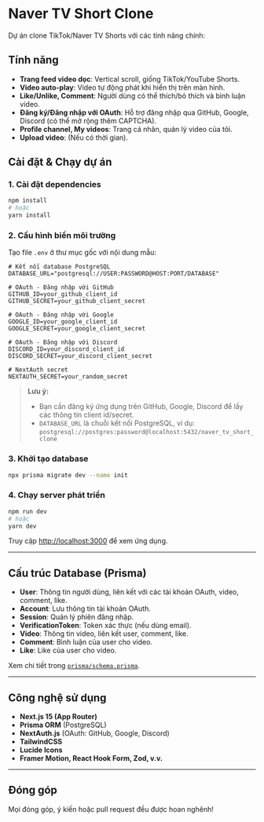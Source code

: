 # Naver TV Short Clone

Dự án clone TikTok/Naver TV Shorts với các tính năng chính:

## Tính năng

- **Trang feed video dọc**: Vertical scroll, giống TikTok/YouTube Shorts.
- **Video auto-play**: Video tự động phát khi hiển thị trên màn hình.
- **Like/Unlike, Comment**: Người dùng có thể thích/bỏ thích và bình luận video.
- **Đăng ký/Đăng nhập với OAuth**: Hỗ trợ đăng nhập qua GitHub, Google, Discord (có thể mở rộng thêm CAPTCHA).
- **Profile channel, My videos**: Trang cá nhân, quản lý video của tôi.
- **Upload video**: (Nếu có thời gian).

## Cài đặt & Chạy dự án

### 1. Cài đặt dependencies

```bash
npm install
# hoặc
yarn install
```

### 2. Cấu hình biến môi trường

Tạo file `.env` ở thư mục gốc với nội dung mẫu:

```env
# Kết nối database PostgreSQL
DATABASE_URL="postgresql://USER:PASSWORD@HOST:PORT/DATABASE"

# OAuth - Đăng nhập với GitHub
GITHUB_ID=your_github_client_id
GITHUB_SECRET=your_github_client_secret

# OAuth - Đăng nhập với Google
GOOGLE_ID=your_google_client_id
GOOGLE_SECRET=your_google_client_secret

# OAuth - Đăng nhập với Discord
DISCORD_ID=your_discord_client_id
DISCORD_SECRET=your_discord_client_secret

# NextAuth secret
NEXTAUTH_SECRET=your_random_secret
```

> **Lưu ý:**  
> - Bạn cần đăng ký ứng dụng trên GitHub, Google, Discord để lấy các thông tin client id/secret.
> - `DATABASE_URL` là chuỗi kết nối PostgreSQL, ví dụ:  
>   `postgresql://postgres:password@localhost:5432/naver_tv_short_clone`

### 3. Khởi tạo database

```bash
npx prisma migrate dev --name init
```

### 4. Chạy server phát triển

```bash
npm run dev
# hoặc
yarn dev
```

Truy cập [http://localhost:3000](http://localhost:3000) để xem ứng dụng.

---

## Cấu trúc Database (Prisma)

- **User**: Thông tin người dùng, liên kết với các tài khoản OAuth, video, comment, like.
- **Account**: Lưu thông tin tài khoản OAuth.
- **Session**: Quản lý phiên đăng nhập.
- **VerificationToken**: Token xác thực (nếu dùng email).
- **Video**: Thông tin video, liên kết user, comment, like.
- **Comment**: Bình luận của user cho video.
- **Like**: Like của user cho video.

Xem chi tiết trong [`prisma/schema.prisma`](prisma/schema.prisma).

---

## Công nghệ sử dụng

- **Next.js 15 (App Router)**
- **Prisma ORM** (PostgreSQL)
- **NextAuth.js** (OAuth: GitHub, Google, Discord)
- **TailwindCSS**
- **Lucide Icons**
- **Framer Motion, React Hook Form, Zod, v.v.**

---

## Đóng góp

Mọi đóng góp, ý kiến hoặc pull request đều được hoan nghênh!
